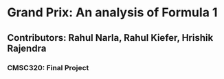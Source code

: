 # Grand Prix: An analysis of Formula 1 
## Contributors: Rahul Narla, Rahul Kiefer, Hrishik Rajendra
### CMSC320: Final Project
